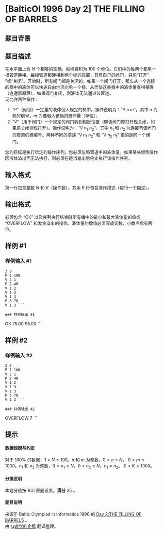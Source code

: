# [BalticOI 1996 Day 2] THE FILLING OF BARRELS

## 题目背景



## 题目描述

在水平面上有 $N$ 个相等的空桶。每桶容积为 $100$ 个单位。它们中的每两个都用一根管道连接。每根管道都连接到两个桶的底部，其有自己的阀门，只能“打开“ ”或“关闭”。开始时，所有阀门都是关闭的。如果一个阀门打开，那么从一个连接的桶中的液体可以快速自由地流向另一个桶，从而使这些桶中的液体量变得相等（连通器原理）。如果阀门关闭，则液体无法通过该管道。  
现允许两种操作：  
1. “P”（倾倒）一定量的液体倒入规定的桶中。操作说明为：“P $n$ $m$”，其中 $n$ 为桶的编号，$m$ 为要倒入该桶的液体量（单位），  
1. “V”（用于阀门）一个规定的阀门转到相反位置（即该阀门原打开现关闭，如果原关闭则现打开）。操作说明为：“V $n_1$ $n_2$”，其中 $n_1$ 和 $n_2$ 为连接有该阀门的管道的桶编号。两种不同的描述 “V $n_1$ $n_2$” 和 “V $n_2$ $n_1$” 指的是同一个阀门。  

您的目标是执行给定的操作序列。您必须忽略管道中的液体量。如果某些倾倒操作因液体溢出而无法执行，则必须在适当输出后停止执行该操作序列。

## 输入格式

第一行包含整数 $N$ 和 $K$（操作数），其余 $K$ 行包含操作描述（每行一个描述）。

## 输出格式

必须包含 “OK” 以及序列执行结束时所有桶中的最小和最大液体量的值或 “OVERFLOW” 和发生溢出的操作。液体量的数值必须写成实数，小数点后有两位。

## 样例 #1

### 样例输入 #1
```
3 8
P 1 100
V 2 1
P 2 40
V 1 2
V 1 3
V 1 3
P 3 70
V 1 3 ```

### 样例输出 #1

```
OK 75.00 95.00 ```

## 样例 #2

### 样例输入 #2
```
3 8 
P 1 100
V 2 1
P 2 40
V 1 2
V 1 3
V 1 3
P 3 70
V 1 3 ```

### 样例输出 #2

```
OVERFLOW 7 ```

## 提示

#### 数据规模与约定  
对于 $100 \%$ 的数据，$1 < N \le 100$。$n$ 和 $m$ 为整数，$0 < n \le N$， $0 < m \le 1000$。$n_1$ 和 $n_2$ 为整数，$0 < n_1 \le N$，$0 < n_2 \le N$，$n_1 ≠ n_2$。 $0 < K \le 1000$。
#### 分值说明  
本题分值按 BOI 原题设置，**满分** $25$ 。  
#### 题目说明  

来源于 Baltic Olympiad in Informatics 1996 的 [Day 2:THE FILLING OF BARRELS](https://boi.cses.fi/files/boi1996_day2.pdf) 。  
由 @[求学的企鹅](/user/271784) 翻译整理。
